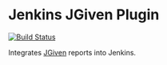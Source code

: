 # Jenkins JGiven Plugin
[![Build Status](https://jenkins.ci.cloudbees.com/buildStatus/icon?job=plugins/jgiven-plugin)](https://jenkins.ci.cloudbees.com/job/plugins/job/jgiven-plugin/)

Integrates [JGiven](http://jgiven.org) reports into Jenkins.
